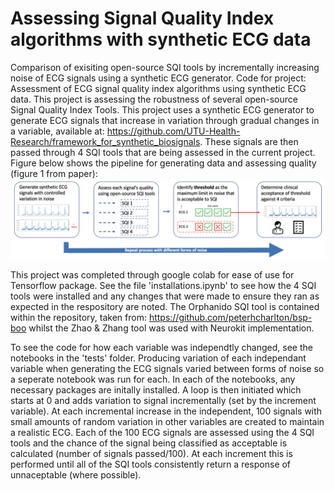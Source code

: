 # Assessing Signal Quality Index algorithms with synthetic ECG data
Comparison of exisiting open-source SQI tools by incrementally increasing noise of ECG signals using a synthetic ECG generator. 
Code for project: Assessment of ECG signal quality index algorithms using synthetic ECG data. This project is assessing the robustness of several open-source Signal Quality Index Tools. This project uses a synthetic ECG generator to generate ECG signals that increase in variation through gradual changes in a variable, available at: https://github.com/UTU-Health-Research/framework_for_synthetic_biosignals. These signals are then passed through 4 SQI tools that are being assessed in the current project. Figure below shows the pipeline for generating data and assessing quality (figure 1 from paper):
![Protocol for project](SQI_protocol_img.png)

This project was completed through google colab for ease of use for Tensorflow package. See the file 'installations.ipynb' to see how the 4 SQI tools were installed and any changes that were made to ensure they ran as expected in the respository are noted. The Orphanido SQI tool is contained within the repository, taken from: https://github.com/peterhcharlton/bsp-boo whilst the Zhao & Zhang tool was used with Neurokit implementation. 

To see the code for how each variable was independtly changed, see the notebooks in the 'tests' folder. Producing variation of each independant variable when generating the ECG signals varied between forms of noise so a seperate notebook was run for each. In each of the notebooks, any necessary packages are initally installed. A loop is then initiated which starts at 0 and adds variation to signal incrementally (set by the increment variable). At each incremental increase in the independent, 100 signals with small amounts of random variation in other variables are created to maintain a realistic ECG. Each of the 100 ECG signals are assessed using the 4 SQI tools and the chance of the signal being classified as acceptable is calculated (number of signals passed/100). At each increment this is performed until all of the SQI tools consistently return a response of unnaceptable (where possible).
